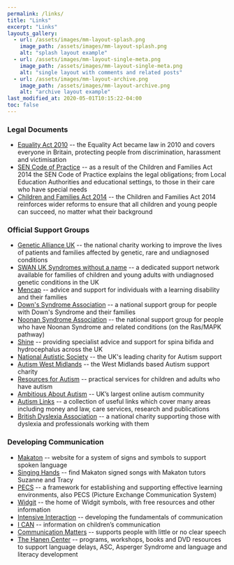 ```yaml
---
permalink: /links/
title: "Links"
excerpt: "Links"
layouts_gallery:
  - url: /assets/images/mm-layout-splash.png
    image_path: /assets/images/mm-layout-splash.png
    alt: "splash layout example"
  - url: /assets/images/mm-layout-single-meta.png
    image_path: /assets/images/mm-layout-single-meta.png
    alt: "single layout with comments and related posts"
  - url: /assets/images/mm-layout-archive.png
    image_path: /assets/images/mm-layout-archive.png
    alt: "archive layout example"
last_modified_at: 2020-05-01T10:15:22-04:00
toc: false
---
```


### Legal Documents 
- [Equality Act 2010](https://www.legislation.gov.uk/ukpga/2010/15/contents) -- the Equality Act became law in 2010 and covers everyone in Britain, protecting people from discrimination, harassment and victimisation
- [SEN Code of Practice](https://www.gov.uk/government/publications/send-code-of-practice-0-to-25) -- as a result of the Children and Families Act 2014 the SEN Code of Practice explains the legal obligations; from Local Education Authorities and educational settings, to those in their care who have special needs 
- [Children and Families Act 2014](https://www.legislation.gov.uk/ukpga/2014/6/contents/enacted) -- the Children and Families Act 2014 reinforces wider reforms to ensure that all children and young people can succeed, no matter what their background
### Official Support Groups
- [Genetic Alliance UK](https://geneticalliance.org.uk/about-us/) -- the national charity working to improve the lives of patients and families affected by genetic, rare and undiagnosed conditions
- [SWAN UK Syndromes without a name](https://www.undiagnosed.org.uk/) -- a dedicated support network available for families of children and young adults with undiagnosed genetic conditions in the UK
- [Mencap](https://www.mencap.org.uk/) -- advice and support for individuals with a learning disability and their families
- [Down's Syndrome Association](https://www.downs-syndrome.org.uk/) -- a national support group for people with Down's Syndrome and their families
- [Noonan Syndrome Association](https://www.noonansyndrome.org.uk/) -- the national support group for people who have Noonan Syndrome and related conditions (on the Ras/MAPK pathway)
- [Shine](https://www.shinecharity.org.uk/) -- providing specialist advice and support for spina bifida and hydrocephalus across the UK
- [National Autistic Society](https://www.autism.org.uk) -- the UK's leading charity for Autism support 
- [Autism West Midlands](https://www.autismwestmidlands.org.uk/) -- the West Midlands based Autism support charity
- [Resources for Autism](https://resourcesforautism.org.uk/) -- practical services for children and adults who have autism
- [Ambitious About Autism](https://forum.ambitiousaboutautism.org.uk/talk-about-autism) -- UK’s largest online autism community
- [Autism Links](https://www.autismlinks.co.uk/) -- a collection of useful links which cover many areas including money and law, care services, research and publications
- [British Dyslexia Association](https://www.bdadyslexia.org.uk/) -- a national charity supporting those with dyslexia and professionals working with them

### Developing Communication
- [Makaton](https://www.makaton.org/) -- website for a system of signs and symbols to support spoken language
- [Singing Hands](https://singinghands.co.uk/) -- find Makaton signed songs with Makaton tutors Suzanne and Tracy
- [PECS](https://pecs-unitedkingdom.com/) -- a framework for establishing and supporting effective learning environments, also PECS (Picture Exchange Communication System)
- [Widgit](https://www.widgit.com) -- the home of Widgit symbols, with free resources and other information
- [Intensive Interaction](https://www.intensiveinteraction.org/) -- developing the fundamentals of communication
- [I CAN](https://ican.org.uk/i-cans-talking-point/) -- information on children’s communication
- [Communication Matters](https://communicationmatters.org.uk/) -- supports people with little or no clear speech
- [The Hanen Center](http://www.hanen.org/) -- programs, workshops, books and DVD resources to support language delays, ASC, Asperger Syndrome and language and literacy development
